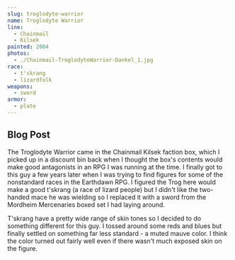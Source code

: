 ```yaml
---
slug: troglodyte-warrior
name: Troglodyte Warrior
line:
  - Chainmail
  - Kilsek
painted: 2004
photos:
  - ./Chainmail-TroglodyteWarrior-Dankel_1.jpg
race:
  - t'skrang
  - lizardfolk
weapons:
  - sword
armor:
  - plate
---
```


## Blog Post

The Troglodyte Warrior came in the Chainmail Kilsek faction box, which I picked up in a discount bin back when I thought the box's contents would make good antagonists in an RPG I was running at the time. I finally got to this guy a few years later when I was trying to find figures for some of the nonstandard races in the Earthdawn RPG. I figured the Trog here would make a good t'skrang (a race of lizard people) but I didn't like the two-handed mace he was wielding so I replaced it with a sword from the Mordheim Mercenaries boxed set I had laying around.

T'skrang have a pretty wide range of skin tones so I decided to do something different for this guy. I tossed around some reds and blues but finally settled on something far less standard - a muted mauve color. I think the color turned out fairly well even if there wasn't much exposed skin on the figure.
